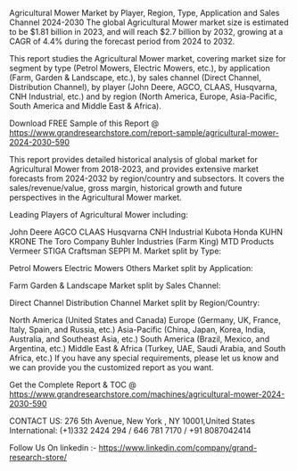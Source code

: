 Agricultural Mower Market by Player, Region, Type, Application and Sales Channel 2024-2030
The global Agricultural Mower market size is estimated to be $1.81 billion in 2023, and will reach $2.7 billion by 2032, growing at a CAGR of 4.4% during the forecast period from 2024 to 2032.

This report studies the Agricultural Mower market, covering market size for segment by type (Petrol Mowers, Electric Mowers, etc.), by application (Farm, Garden & Landscape, etc.), by sales channel (Direct Channel, Distribution Channel), by player (John Deere, AGCO, CLAAS, Husqvarna, CNH Industrial, etc.) and by region (North America, Europe, Asia-Pacific, South America and Middle East & Africa).

Download FREE Sample of this Report @ https://www.grandresearchstore.com/report-sample/agricultural-mower-2024-2030-590

This report provides detailed historical analysis of global market for Agricultural Mower from 2018-2023, and provides extensive market forecasts from 2024-2032 by region/country and subsectors. It covers the sales/revenue/value, gross margin, historical growth and future perspectives in the Agricultural Mower market.

Leading Players of Agricultural Mower including:

John Deere
AGCO
CLAAS
Husqvarna
CNH Industrial
Kubota
Honda
KUHN
KRONE
The Toro Company
Buhler Industries (Farm King)
MTD Products
Vermeer
STIGA
Craftsman
SEPPI M.
Market split by Type:

Petrol Mowers
Electric Mowers
Others
Market split by Application:

Farm
Garden & Landscape
Market split by Sales Channel:

Direct Channel
Distribution Channel
Market split by Region/Country:

North America (United States and Canada)
Europe (Germany, UK, France, Italy, Spain, and Russia, etc.)
Asia-Pacific (China, Japan, Korea, India, Australia, and Southeast Asia, etc.)
South America (Brazil, Mexico, and Argentina, etc.)
Middle East & Africa (Turkey, UAE, Saudi Arabia, and South Africa, etc.)
If you have any special requirements, please let us know and we can provide you the customized report as you want.

Get the Complete Report & TOC @ https://www.grandresearchstore.com/machines/agricultural-mower-2024-2030-590

CONTACT US:
276 5th Avenue, New York , NY 10001,United States
International: (+1)332 2424 294 / 646 781 7170 / +91 8087042414

Follow Us On linkedin :- https://www.linkedin.com/company/grand-research-store/
